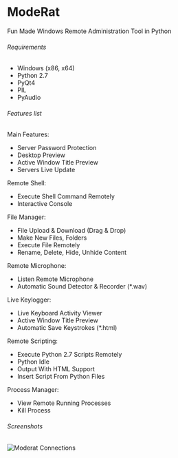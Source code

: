 # ModeRat


Fun Made Windows Remote Administration Tool in Python

###### Requirements

* Windows (x86, x64)
* Python 2.7
* PyQt4
* PIL
* PyAudio



###### Features list

Main Features:
 * Server Password Protection
 * Desktop Preview
 * Active Window Title Preview
 * Servers Live Update

Remote Shell:
 *  Execute Shell Command Remotely
 *  Interactive Console

File Manager:
 * File Upload & Download (Drag & Drop)
 * Make New Files, Folders
 * Execute File Remotely
 * Rename, Delete, Hide, Unhide Content

Remote Microphone:
 * Listen Remote Microphone
 * Automatic Sound Detector & Recorder (*.wav)

Live Keylogger:
 * Live Keyboard Activity Viewer
 * Active Window Title Preview
 * Automatic Save Keystrokes (*.html)

Remote Scripting:
 * Execute Python 2.7 Scripts Remotely
 * Python Idle
 * Output With HTML Support
 * Insert Script From Python Files

Process Manager:
 * View Remote Running Processes
 * Kill Process


###### Screenshots

![Moderat Connections](http://s017.radikal.ru/i412/1603/cf/4c92ad61e371.png)
